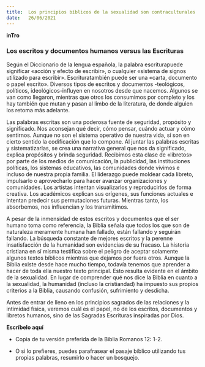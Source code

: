 ```yaml
---
title:  Los principios bíblicos de la sexualidad son contraculturales
date:   26/06/2021
---
```


**inTro**

### Los escritos y documentos humanos versus las Escrituras

Según el Diccionario de la lengua española, la palabra escriturapuede significar «acción y efecto de escribir», o cualquier «sistema de signos utilizado para escribir». Escrituratambién puede ser una «carta, documento o papel escrito». Diversos tipos de escritos y documentos -teológicos, políticos, ideológicos-influyen en nosotros desde que nacemos. Algunos se van como llegaron, mientras que otros los consumimos por completo y los hay también que mutan y pasan al limbo de la literatura, de donde alguien los retoma más adelante.

Las palabras escritas son una poderosa fuente de seguridad, propósito y significado. Nos aconsejan qué decir, cómo pensar, cuándo actuar y cómo sentirnos. Aunque no son el sistema operativo de nuestra vida, sí son en cierto sentido la codificación que lo compone. Al juntar las palabras escritas y sistematizarlas, se crea una narrativa general que nos da significado, explica propósitos y brinda seguridad. Recibimos esta clase de «libretos» por parte de los medios de comunicación, la publicidad, las instituciones políticas, los sistemas educativos, las comunidades donde vivimos e incluso de nuestra propia familia. El liderazgo puede moldear cada libreto, impulsarlo o aprovecharlo para hacer avanzar organizaciones y comunidades. Los artistas intentan visualizarlos y reproducirlos de forma creativa. Los académicos explican sus orígenes, sus funciones actuales e intentan predecir sus permutaciones futuras. Mientras tanto, los absorbemos, nos influencian y los transmitimos.

A pesar de la inmensidad de estos escritos y documentos que el ser humano toma como referencia, la Biblia señala que todos los que son de naturaleza meramente humana han fallado, están fallando y seguirán fallando. La búsqueda constante de mejores escritos y la perenne insatisfacción de la humanidad son evidencias de su fracaso. La historia cristiana en sí misma testifica sobre el peligro de aceptar solamente algunos textos bíblicos mientras que dejamos por fuera otros. Aunque la Biblia existe desde hace mucho tiempo, todavía tenemos que aprender a hacer de toda ella nuestro texto principal. Esto resulta evidente en el ámbito de la sexualidad. En lugar de comprender qué nos dice la Biblia en cuanto a la sexualidad, la humanidad (incluso la cristiandad) ha impuesto sus propios criterios a la Biblia, causando confusión, sufrimiento y desdicha.

Antes de entrar de lleno en los principios sagrados de las relaciones y la intimidad física, veremos cuál es el papel, no de los escritos, documentos y libretos humanos, sino de las Sagradas Escrituras inspiradas por Dios.

**Escríbelo aquí**

- Copia de tu versión preferida de la Biblia Romanos 12: 1-2.

- O si lo prefieres, puedes parafrasear el pasaje bíblico utilizando tus propias palabras, resumirlo o hacer un bosquejo.
